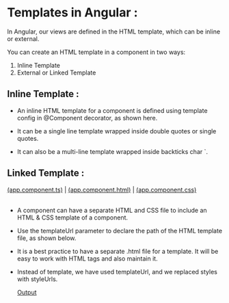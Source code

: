 # Templates in Angular :

In Angular, our views are defined in the HTML template, which can be inline or external.

You can create an HTML template in a component in two ways:

1) Inline Template
2) External or Linked Template



## Inline Template :

- An inline HTML template for a component is defined using template config in @Component decorator, as shown here. 

- It can be a single line template wrapped inside double quotes or single quotes. 

- It can also be a multi-line template wrapped inside backticks char `. 


## Linked Template : 
[(app.component.ts)](https://github.com/Girish-GAP/Angular/blob/main/Inline%26Linked_Template/src/app/app.component.ts)    |   [(app.component.html)](https://github.com/Girish-GAP/Angular/blob/main/Inline%26Linked_Template/src/app/app.component.html)   |    [(app.component.css)](https://github.com/Girish-GAP/Angular/blob/main/Inline%26Linked_Template/src/app/app.component.css) <br><br>             

- A component can have a separate HTML and CSS file to include an HTML & CSS template of a component.   
- Use the templateUrl parameter to declare the path of the HTML template file, as shown below.
- It is a best practice to have a separate .html file for a template. It will be easy to work with HTML tags and also maintain it.
- Instead of template, we have used templateUrl, and we replaced styles with styleUrls.

   [Output](https://github.com/Girish-GAP/Angular/blob/main/Inline%26Linked_Template/src/Output_Linked%20Template.png) 
